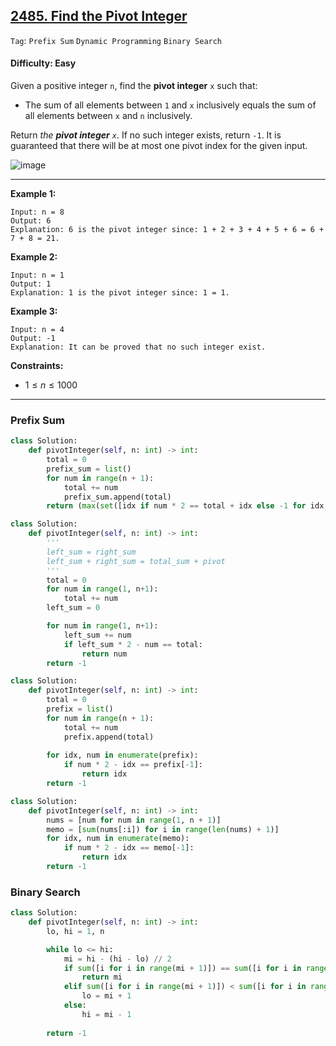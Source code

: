 ## [2485. Find the Pivot Integer](https://leetcode.com/problems/find-the-pivot-integer)

```Tag```: ```Prefix Sum``` ```Dynamic Programming``` ```Binary Search```

#### Difficulty: Easy

Given a positive integer ```n```, find the __pivot integer__ ```x``` such that:

- The sum of all elements between ```1``` and ```x``` inclusively equals the sum of all elements between ```x``` and ```n``` inclusively.

Return _the __pivot integer__ ```x```_. If no such integer exists, return ```-1```. It is guaranteed that there will be at most one pivot index for the given input.

![image](https://github.com/quananhle/Python/assets/35042430/86e8d8a7-7e47-4f2b-bb9f-74d70f9fe355)

---

__Example 1:__
```
Input: n = 8
Output: 6
Explanation: 6 is the pivot integer since: 1 + 2 + 3 + 4 + 5 + 6 = 6 + 7 + 8 = 21.
```

__Example 2:__
```
Input: n = 1
Output: 1
Explanation: 1 is the pivot integer since: 1 = 1.
```

__Example 3:__
```
Input: n = 4
Output: -1
Explanation: It can be proved that no such integer exist.
```

__Constraints:__

- $1 \le n \le 1000$

---

### Prefix Sum

```Python
class Solution:
    def pivotInteger(self, n: int) -> int:
        total = 0
        prefix_sum = list()
        for num in range(n + 1):
            total += num
            prefix_sum.append(total)
        return (max(set([idx if num * 2 == total + idx else -1 for idx, num in enumerate(prefix_sum)])))
```

```Python
class Solution:
    def pivotInteger(self, n: int) -> int:
        '''
        left_sum = right_sum
        left_sum + right_sum = total_sum + pivot
        '''
        total = 0
        for num in range(1, n+1):
            total += num
        left_sum = 0

        for num in range(1, n+1):
            left_sum += num
            if left_sum * 2 - num == total:
                return num
        return -1
```

```Python
class Solution:
    def pivotInteger(self, n: int) -> int:
        total = 0
        prefix = list()
        for num in range(n + 1):
            total += num
            prefix.append(total)
        
        for idx, num in enumerate(prefix):
            if num * 2 - idx == prefix[-1]:
                return idx
        return -1
```

```Python
class Solution:
    def pivotInteger(self, n: int) -> int:
        nums = [num for num in range(1, n + 1)]
        memo = [sum(nums[:i]) for i in range(len(nums) + 1)]
        for idx, num in enumerate(memo):
            if num * 2 - idx == memo[-1]:
                return idx
        return -1  
```

### Binary Search

```Python
class Solution:
    def pivotInteger(self, n: int) -> int:
        lo, hi = 1, n

        while lo <= hi:
            mi = hi - (hi - lo) // 2
            if sum([i for i in range(mi + 1)]) == sum([i for i in range(mi, n + 1)]):
                return mi
            elif sum([i for i in range(mi + 1)]) < sum([i for i in range(mi, n + 1)]):
                lo = mi + 1
            else:
                hi = mi - 1
            
        return -1
```

